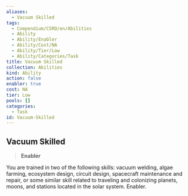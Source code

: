 ```yaml
---
aliases:
  - Vacuum Skilled
tags:
  - Compendium/CSRD/en/Abilities
  - Ability
  - Ability/Enabler
  - Ability/Cost/NA
  - Ability/Tier/Low
  - Ability/Categories/Task
title: Vacuum Skilled
collection: Abilities
kind: Ability
action: false
enabler: true
cost: NA
tier: Low
pools: []
categories:
  - Task
id: Vacuum-Skilled
---
```

## Vacuum Skilled    
>**Enabler**  
    
You are trained in two of the following skills: vacuum welding, algae farming, ecosystem design, circuit design, spacecraft maintenance and repair, or some similar skill related to traveling and colonizing planets, moons, and stations located in the solar system. Enabler.
